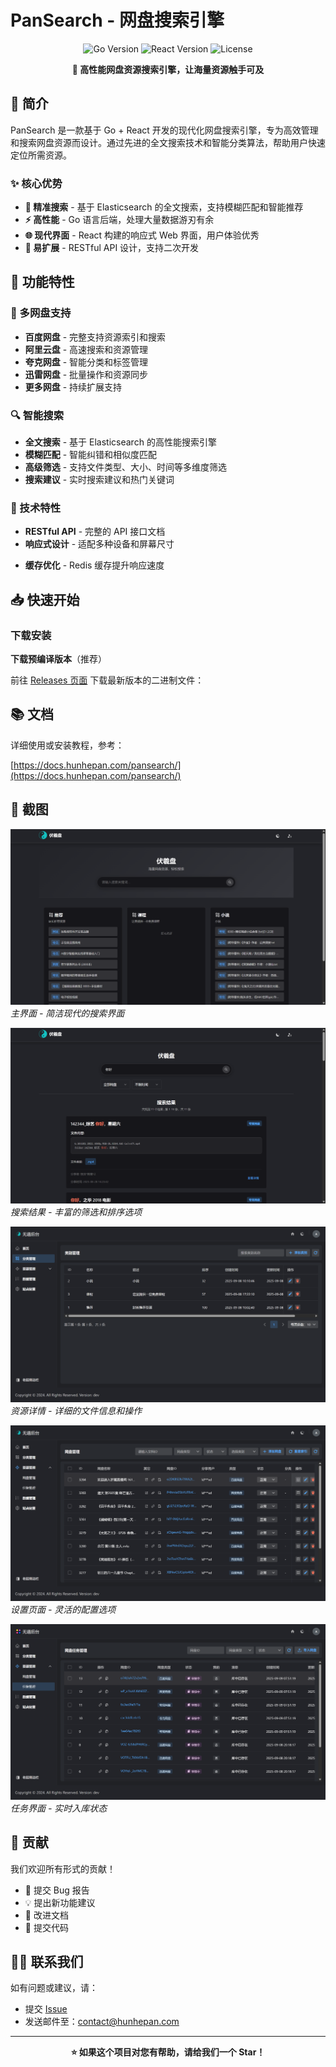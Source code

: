 # PanSearch - 网盘搜索引擎

<p align="center">
  <img src="https://img.shields.io/badge/Go-1.24+-00ADD8?style=for-the-badge&logo=go&logoColor=white" alt="Go Version" />
  <img src="https://img.shields.io/badge/React-18+-61DAFB?style=for-the-badge&logo=react&logoColor=white" alt="React Version" />
  <img src="https://img.shields.io/badge/License-MIT-green.svg?style=for-the-badge" alt="License" />
</p>

<p align="center">
  <strong>🚀 高性能网盘资源搜索引擎，让海量资源触手可及</strong>
</p>

## 📖 简介

PanSearch 是一款基于 Go + React 开发的现代化网盘搜索引擎，专为高效管理和搜索网盘资源而设计。通过先进的全文搜索技术和智能分类算法，帮助用户快速定位所需资源。</p>

### ✨ 核心优势

- **🎯 精准搜索** - 基于 Elasticsearch 的全文搜索，支持模糊匹配和智能推荐
- **⚡ 高性能** - Go 语言后端，处理大量数据游刃有余
- **🌐 现代界面** - React 构建的响应式 Web 界面，用户体验优秀
- **🔌 易扩展** - RESTful API 设计，支持二次开发

## 🚀 功能特性

### 📁 多网盘支持

- **百度网盘** - 完整支持资源索引和搜索
- **阿里云盘** - 高速搜索和资源管理
- **夸克网盘** - 智能分类和标签管理
- **迅雷网盘** - 批量操作和资源同步
- **更多网盘** - 持续扩展支持

### 🔍 智能搜索

- **全文搜索** - 基于 Elasticsearch 的高性能搜索引擎
- **模糊匹配** - 智能纠错和相似度匹配
- **高级筛选** - 支持文件类型、大小、时间等多维度筛选
- **搜索建议** - 实时搜索建议和热门关键词

<!-- ### 📊 资源管理 -->

<!-- - **智能分类** - 自动识别文件类型并分类
- **标签系统** - 自定义标签管理和批量标记
- **收藏夹** - 个人收藏和分享功能
- **统计分析** - 资源使用情况和趋势分析 -->

### 🔧 技术特性

- **RESTful API** - 完整的 API 接口文档
- **响应式设计** - 适配多种设备和屏幕尺寸
<!-- - **实时更新** - WebSocket 实时数据同步 -->
- **缓存优化** - Redis 缓存提升响应速度

## 📥 快速开始

### 下载安装

**下载预编译版本**（推荐）

前往 [Releases 页面](https://github.com/Xwudao/go-pansearch-release/releases) 下载最新版本的二进制文件：

## 📚 文档

详细使用或安装教程，参考：

[https://docs.hunhepan.com/pansearch/](https://docs.hunhepan.com/pansearch/)

## 📱 截图

![主界面](./images/image.png)
_主界面 - 简洁现代的搜索界面_

![搜索结果](./images/image2.png)  
_搜索结果 - 丰富的筛选和排序选项_

![资源详情](./images/image3.png)
_资源详情 - 详细的文件信息和操作_

![设置页面](./images/image4.png)
_设置页面 - 灵活的配置选项_

![统计分析](./images/image5.png)
_任务界面 - 实时入库状态_

## 🤝 贡献

我们欢迎所有形式的贡献！

- 🐛 提交 Bug 报告
- 💡 提出新功能建议
- 📝 改进文档
- 🔧 提交代码

## 🙋‍♂️ 联系我们

如有问题或建议，请：

- 提交 [Issue](https://github.com/Xwudao/go-pansearch-release/issues)
- 发送邮件至：contact@hunhepan.com

---

<p align="center">
  <strong>⭐ 如果这个项目对您有帮助，请给我们一个 Star！</strong>
</p>
